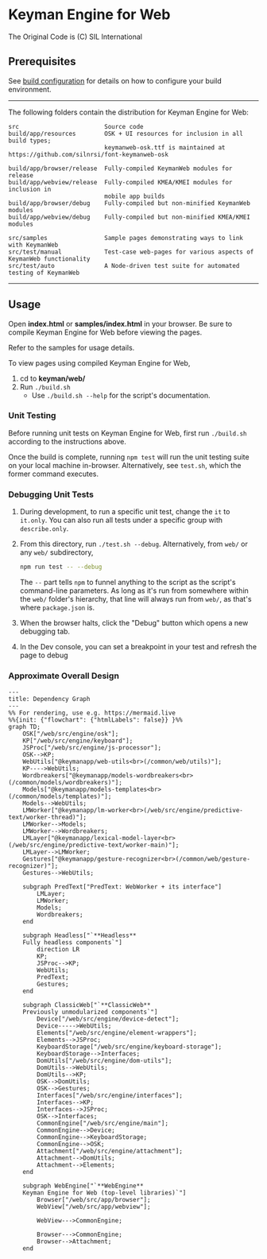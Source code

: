 # Keyman Engine for Web
The Original Code is (C) SIL International

## Prerequisites
See [build configuration](../docs/build/index.md) for details on how to
configure your build environment.

**********************************************************************

The following folders contain the distribution for Keyman Engine for Web:

```text
src                        Source code
build/app/resources        OSK + UI resources for inclusion in all build types;
                           keymanweb-osk.ttf is maintained at https://github.com/silnrsi/font-keymanweb-osk

build/app/browser/release  Fully-compiled KeymanWeb modules for release
build/app/webview/release  Fully-compiled KMEA/KMEI modules for inclusion in
                           mobile app builds
build/app/browser/debug    Fully-compiled but non-minified KeymanWeb modules
build/app/webview/debug    Fully-compiled but non-minified KMEA/KMEI modules

src/samples                Sample pages demonstrating ways to link with KeymanWeb
src/test/manual            Test-case web-pages for various aspects of KeymanWeb functionality
src/test/auto              A Node-driven test suite for automated testing of KeymanWeb
```

**********************************************************************

## Usage

Open **index.html** or **samples/index.html** in your browser. Be sure to
compile Keyman Engine for Web before viewing the pages.

Refer to the samples for usage details.

To view pages using compiled Keyman Engine for Web,

1. cd to **keyman/web/**
2. Run `./build.sh`
   - Use `./build.sh --help` for the script's documentation.

### Unit Testing

Before running unit tests on Keyman Engine for Web, first run `./build.sh`
according to the instructions above.

Once the build is complete, running `npm test` will run the unit testing suite
on your local machine in-browser. Alternatively, see `test.sh`, which
the former command executes.

### Debugging Unit Tests

1. During development, to run a specific unit test, change the `it` to
   `it.only`. You can also run all tests under a specific group with
   `describe.only`.
2. From this directory, run `./test.sh --debug`. Alternatively, from
   `web/` or any `web/` subdirectory,

   ```bash
   npm run test -- --debug
   ```

   The `--` part tells `npm` to funnel anything to the script as the script's
   command-line parameters. As long as it's run from somewhere within the `web/`
   folder's hierarchy, that line will always run from `web/`, as that's where
   `package.json` is.

3. When the browser halts, click the "Debug" button which opens a new debugging
   tab.
4. In the Dev console, you can set a breakpoint in your test and refresh the
   page to debug

### Approximate Overall Design

```mermaid
---
title: Dependency Graph
---
%% For rendering, use e.g. https://mermaid.live
%%{init: {"flowchart": {"htmlLabels": false}} }%%
graph TD;
    OSK["/web/src/engine/osk"];
    KP["/web/src/engine/keyboard"];
    JSProc["/web/src/engine/js-processor"];
    OSK-->KP;
    WebUtils["@keymanapp/web-utils<br>(/common/web/utils)"];
    KP---->WebUtils;
    Wordbreakers["@keymanapp/models-wordbreakers<br>(/common/models/wordbreakers)"];
    Models["@keymanapp/models-templates<br>(/common/models/templates)"];
    Models-->WebUtils;
    LMWorker["@keymanapp/lm-worker<br>(/web/src/engine/predictive-text/worker-thread)"];
    LMWorker-->Models;
    LMWorker-->Wordbreakers;
    LMLayer["@keymanapp/lexical-model-layer<br>(/web/src/engine/predictive-text/worker-main)"];
    LMLayer-->LMWorker;
    Gestures["@keymanapp/gesture-recognizer<br>(/common/web/gesture-recognizer)"];
    Gestures-->WebUtils;

    subgraph PredText["PredText: WebWorker + its interface"]
        LMLayer;
        LMWorker;
        Models;
        Wordbreakers;
    end

    subgraph Headless["`**Headless**
    Fully headless components`"]
        direction LR
        KP;
        JSProc-->KP;
        WebUtils;
        PredText;
        Gestures;
    end

    subgraph ClassicWeb["`**ClassicWeb**
    Previously unmodularized components`"]
        Device["/web/src/engine/device-detect"];
        Device----->WebUtils;
        Elements["/web/src/engine/element-wrappers"];
        Elements-->JSProc;
        KeyboardStorage["/web/src/engine/keyboard-storage"];
        KeyboardStorage-->Interfaces;
        DomUtils["/web/src/engine/dom-utils"];
        DomUtils-->WebUtils;
        DomUtils-->KP;
        OSK-->DomUtils;
        OSK-->Gestures;
        Interfaces["/web/src/engine/interfaces"];
        Interfaces-->KP;
        Interfaces-->JSProc;
        OSK-->Interfaces;
        CommonEngine["/web/src/engine/main"];
        CommonEngine-->Device;
        CommonEngine-->KeyboardStorage;
        CommonEngine-->OSK;
        Attachment["/web/src/engine/attachment"];
        Attachment-->DomUtils;
        Attachment-->Elements;
    end

    subgraph WebEngine["`**WebEngine**
    Keyman Engine for Web (top-level libraries)`"]
        Browser["/web/src/app/browser"];
        WebView["/web/src/app/webview"];

        WebView--->CommonEngine;

        Browser--->CommonEngine;
        Browser-->Attachment;
    end
```
